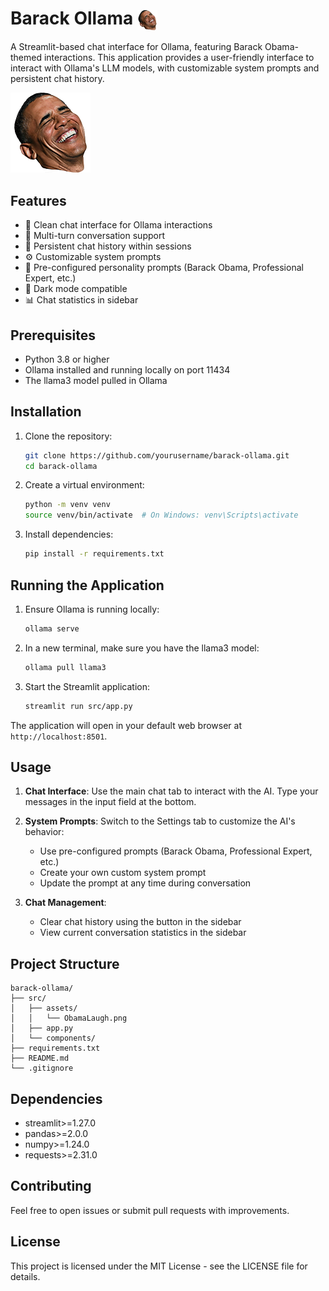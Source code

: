# Barack Ollama <img src="src/assets/ObamaLaugh.png" height="32px" style="vertical-align: middle;">

A Streamlit-based chat interface for Ollama, featuring Barack Obama-themed interactions. This application provides a user-friendly interface to interact with Ollama's LLM models, with customizable system prompts and persistent chat history.

![Barack Ollama Interface](src/assets/ObamaLaugh.png)

## Features

- 🤖 Clean chat interface for Ollama interactions
- 💬 Multi-turn conversation support
- 🔄 Persistent chat history within sessions
- ⚙️ Customizable system prompts
- 📝 Pre-configured personality prompts (Barack Obama, Professional Expert, etc.)
- 🎨 Dark mode compatible
- 📊 Chat statistics in sidebar

## Prerequisites

- Python 3.8 or higher
- Ollama installed and running locally on port 11434
- The llama3 model pulled in Ollama

## Installation

1. Clone the repository:
   ```bash
   git clone https://github.com/yourusername/barack-ollama.git
   cd barack-ollama
   ```

2. Create a virtual environment:
   ```bash
   python -m venv venv
   source venv/bin/activate  # On Windows: venv\Scripts\activate
   ```

3. Install dependencies:
   ```bash
   pip install -r requirements.txt
   ```

## Running the Application

1. Ensure Ollama is running locally:
   ```bash
   ollama serve
   ```

2. In a new terminal, make sure you have the llama3 model:
   ```bash
   ollama pull llama3
   ```

3. Start the Streamlit application:
   ```bash
   streamlit run src/app.py
   ```

The application will open in your default web browser at `http://localhost:8501`.

## Usage

1. **Chat Interface**: Use the main chat tab to interact with the AI. Type your messages in the input field at the bottom.

2. **System Prompts**: Switch to the Settings tab to customize the AI's behavior:
   - Use pre-configured prompts (Barack Obama, Professional Expert, etc.)
   - Create your own custom system prompt
   - Update the prompt at any time during conversation

3. **Chat Management**:
   - Clear chat history using the button in the sidebar
   - View current conversation statistics in the sidebar

## Project Structure

```
barack-ollama/
├── src/
│   ├── assets/
│   │   └── ObamaLaugh.png
│   ├── app.py
│   └── components/
├── requirements.txt
├── README.md
└── .gitignore
```

## Dependencies

- streamlit>=1.27.0
- pandas>=2.0.0
- numpy>=1.24.0
- requests>=2.31.0

## Contributing

Feel free to open issues or submit pull requests with improvements.

## License

This project is licensed under the MIT License - see the LICENSE file for details.